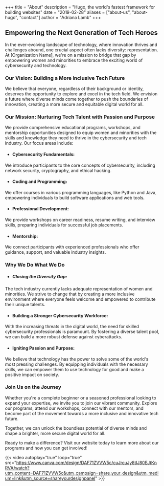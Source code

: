 +++
title = "About"
description = "Hugo, the world's fastest framework for building websites"
date = "2019-02-28"
aliases = ["about-us", "about-hugo", "contact"]
author = "Adriana Lamb"
+++

## Empowering the Next Generation of Tech Heroes

In the ever-evolving landscape of technology, where innovation thrives and challenges abound, one crucial aspect often lacks diversity: representation. At [Organization Name], we're on a mission to bridge that gap by empowering women and minorities to embrace the exciting world of cybersecurity and technology.

### Our Vision: Building a More Inclusive Tech Future

We believe that everyone, regardless of their background or identity, deserves the opportunity to explore and excel in the tech field. We envision a future where diverse minds come together to push the boundaries of innovation, creating a more secure and equitable digital world for all.

### Our Mission: Nurturing Tech Talent with Passion and Purpose

We provide comprehensive educational programs, workshops, and mentorship opportunities designed to equip women and minorities with the skills and knowledge they need to thrive in the cybersecurity and tech industry. Our focus areas include:

* #### Cybersecurity Fundamentals: 
We introduce participants to the core concepts of cybersecurity, including network security, cryptography, and ethical hacking.

* #### Coding and Programming: 
We offer courses in various programming languages, like Python and Java, empowering individuals to build software applications and web tools.

* #### Professional Development: 
We provide workshops on career readiness, resume writing, and interview skills, preparing individuals for successful job placements.

* #### Mentorship: 
We connect participants with experienced professionals who offer guidance, support, and valuable industry insights.

### Why We Do What We Do

* ##### Closing the Diversity Gap: 
The tech industry currently lacks adequate representation of women and minorities. We strive to change that by creating a more inclusive environment where everyone feels welcome and empowered to contribute their unique talents.

* #### Building a Stronger Cybersecurity Workforce: 
With the increasing threats in the digital world, the need for skilled cybersecurity professionals is paramount. By fostering a diverse talent pool, we can build a more robust defense against cyberattacks.

* #### Igniting Passion and Purpose: 
We believe that technology has the power to solve some of the world's most pressing challenges. By equipping individuals with the necessary skills, we can empower them to use technology for good and make a positive impact on society.

### Join Us on the Journey

Whether you're a complete beginner or a seasoned professional looking to expand your expertise, we invite you to join our vibrant community. Explore our programs, attend our workshops, connect with our mentors, and become part of the movement towards a more inclusive and innovative tech future.

Together, we can unlock the boundless potential of diverse minds and shape a brighter, more secure digital world for all.

Ready to make a difference? Visit our website today to learn more about our programs and how you can get involved!


{{< video autoplay="true" loop="true" src="https://www.canva.com/design/DAF71ZVVW5c/cuJrcuJy8tIJ80EJtKnRVA/watch?utm_content=DAF71ZVVW5c&utm_campaign=share_your_design&utm_medium=link&utm_source=shareyourdesignpanel" >}}
